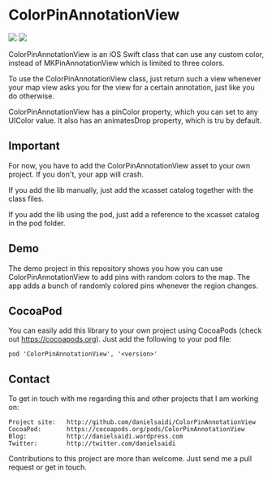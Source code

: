 ColorPinAnnotationView
======================

[![](https://img.shields.io/cocoapods/v/ColorPinAnnotationView.svg)](https://cocoapods.org/pods/ColorPinAnnotationView)
![](https://img.shields.io/cocoapods/p/ColorPinAnnotationView.svg)

ColorPinAnnotationView is an iOS Swift class that can use
any custom color, instead of MKPinAnnotationView which is
limited to three colors.

To use the ColorPinAnnotationView class, just return such
a view whenever your map view asks you for the view for a
certain annotation, just like you do otherwise.

ColorPinAnnotationView has a pinColor property, which you
can set to any UIColor value. It also has an animatesDrop
property, which is tru by default.


Important
---------

For now, you have to add the ColorPinAnnotationView asset
to your own project. If you don't, your app will crash.

If you add the lib manually, just add the xcasset catalog
together with the class files.

If you add the lib using the pod, just add a reference to
the xcasset catalog in the pod folder.


Demo
----

The demo project in this repository shows you how you can
use ColorPinAnnotationView to add pins with random colors
to the map. The app adds a bunch of randomly colored pins
whenever the region changes.


CocoaPod
--------

You can easily add this library to your own project using
CocoaPods (check out https://cocoapods.org). Just add the
following to your pod file:

    pod 'ColorPinAnnotationView', '<version>'

Contact
------------

To get in touch with me regarding this and other projects
that I am working on:

	Project site:	http://github.com/danielsaidi/ColorPinAnnotationView
	CocoaPod:		https://cocoapods.org/pods/ColorPinAnnotationView
	Blog:			http://danielsaidi.wordpress.com
	Twitter:		http://twitter.com/danielsaidi
	
Contributions to this project are more than welcome. Just
send me a pull request or get in touch. 


